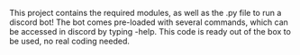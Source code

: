 This project contains the required modules, as well as the .py file to run a discord bot! The bot comes pre-loaded with several commands, which can be accessed in discord by typing -help. This code is ready out of the box to be used, no real coding needed. 
